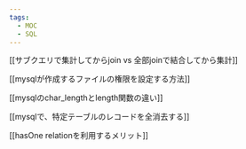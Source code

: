```yaml
---
tags:
  - MOC
  - SQL
---
```

[[サブクエリで集計してからjoin vs 全部joinで結合してから集計]]

[[mysqlが作成するファイルの権限を設定する方法]]

[[mysqlのchar_lengthとlength関数の違い]]

[[mysqlで、特定テーブルのレコードを全消去する]]

[[hasOne relationを利用するメリット]]